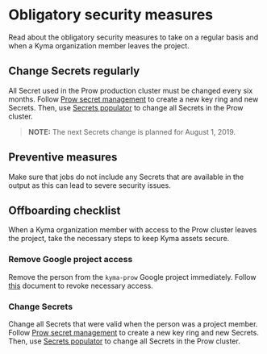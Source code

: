 # Obligatory security measures

Read about the obligatory security measures to take on a regular basis and when a Kyma organization member leaves the project.

## Change Secrets regularly

All Secret used in the Prow production cluster must be changed every six months. Follow [Prow secret management](./prow-secrets-management.md) to create a new key ring and new Secrets. Then, use [Secrets populator](./../../development/tools/cmd/secretspopulator/README.md) to change all Secrets in the Prow cluster.

>**NOTE:** The next Secrets change is planned for August 1, 2019.

## Preventive measures

Make sure that jobs do not include any Secrets that are available in the output as this can lead to severe security issues.

## Offboarding checklist

When a Kyma organization member with access to the Prow cluster leaves the project, take the necessary steps to keep Kyma assets secure.

### Remove Google project access

Remove the person from the `kyma-prow` Google project immediately. Follow [this](https://cloud.google.com/iam/docs/granting-changing-revoking-access) document to revoke necessary access.

### Change Secrets

Change all Secrets that were valid when the person was a project member. Follow [Prow secret management](./prow-secrets-management.md) to create a new key ring and new Secrets. Then, use [Secrets populator](./../../development/tools/cmd/secretspopulator/README.md) to change all Secrets in the Prow cluster.
